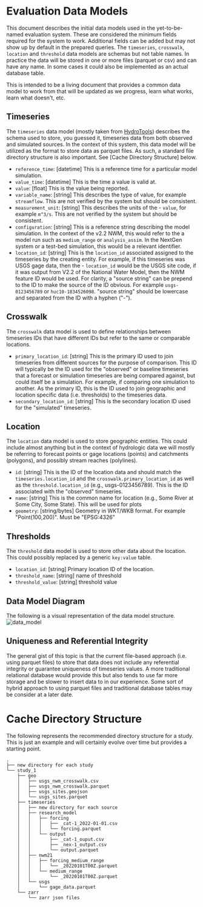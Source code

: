 # Evaluation Data Models
This document describes the initial data models used in the yet-to-be-named evaluation system.  These are considered the minimum fields required for the system to work.  Additional fields can be added but may not show up by default in the prepared queries.  The `timeseries`, `crosswalk`, `location` and `threshold` data models are schemas but not table names.  In practice the data will be stored in one or more files (parquet or csv) and can have any name.  In some cases it could also be implemented as an actual database table.

This is intended to be a living document that provides a common data model to work from that will be updated as we progress, learn what works, learn what doesn't, etc.

## Timeseries
The `timeseries` data model (mostly taken from [HydroTools](https://github.com/NOAA-OWP/hydrotools)) describes the schema used to store, you guessed it, timeseries data from both observed and simulated sources.  In the context of this system, this data model will be utilized as the format to store data as parquet files.  As such, a standard file directory structure is also important.  See [Cache Directory Structure] below.

- `reference_time`: [datetime] This is a reference time for a particular model simulation.
- `value_time`: [datetime] This is the time a value is valid at.
- `value`: [float] This is the value being reported.
- `variable_name`: [string] This describes the type of value, for example `streamflow`.  This are not verified by the system but should be consistent.
- `measurement_unit`: [string] This describes the units of the - `value`, for example `m^3/s`. This are not verified by the system but should be consistent.
- `configuration`: [string] This is a reference string describing the model simulation.  In the context of the v2.2 NWM, this would refer to the a model run such as `medium_range` or `analysis_assim`.  In the NextGen system or a test-bed simulation, this would be a relevant identifier.
- `location_id`: [string] This is the `location_id` associated assigned to the timeseries by the creating entity.  For example, if this timeseries was USGS gage data, then the - `location_id` would be the USGS site code, if it was output from V2.2 of the National Water Model, then the NWM feature ID would be used.  For clarity, a "source string" can be prepend to the ID to make the source of the ID obvious.  For example `usgs-0123456789` or `huc10-1834526098`.  "source string" should be lowercase and separated from the ID with a hyphen ("-").

## Crosswalk
The `crosswalk` data model is used to define relationships between timeseries IDs that have different IDs but refer to the same or comparable locations.

- `primary_location_id`: [string] This is the primary ID used to join timeseries from different sources for the purpose of comparison.  This ID will typically be the ID used for the "observed" or baseline timeseries that a forecast or simulation timeseries are being compared against, but could itself be a simulation.  For example, if comparing one simulation to another.  As the primary ID, this is the ID used to join geographic and location specific data (i.e. thresholds) to the timeseries data.
- `secondary_location_id`: [string] This is the secondary location ID used for the "simulated" timeseries.

## Location
The `location` data model is used to store geographic entities.  This could include almost anything but in the context of hydrologic data we will mostly be referring to forecast points or gage locations (points) and catchments (polygons), and possibly stream reaches (polylines).

- `id`: [string] This is the ID of the location data and should match the `timeseries.location_id` and the `crosswalk.primary_location_id` as well as the `threshold.location_id` (e.g., usgs-0123456789).  This is the ID associated with the "observed" timeseries.
- `name`: [string] This is the common name for location (e.g., Some River at Some City, Some State).  This will be used for plots
- `geometry`: [string/bytes] Geometry in WKT/WKB format.  For example "Point(100,200)".  Must be "EPSG:4326"

## Thresholds
The `threshold` data model is used to store other data about the location.  This could possibly replaced by a generic `key:value` table.

- `location_id`: [string] Primary location ID of the location.
- `threshold_name`: [string] name of threshold 
- `threshold_value`: [string] threshold value

## Data Model Diagram
The following is a visual representation of the data model structure.
![data_model](data_model.png "Data Model")

## Uniqueness and Referential Integrity
The general gist of this topic is that the current file-based approach (i.e. using parquet files) to store that data does not include any referential integrity or guarantee uniqueness of timeseries values.  A more traditional relational database would provide this but also tends to use far more storage and be slower to insert data to in our experience.  Some sort of hybrid approach to using parquet files and traditional database tables may be consider at a later date.
# Cache Directory Structure
The following represents the recommended directory structure for a study. This is just an example and will certainly evolve over time but provides a starting point.

```text
.
├── new directory for each study
└── study_1
    ├── geo
    │   ├── usgs_nwm_crosswalk.csv
    │   ├── usgs_nwm_crosswalk.parquet
    │   ├── usgs_sites.geojson
    │   └── usgs_sites.parquet
    ├── timeseries
    │   ├── new directory for each source
    │   ├── research_model
    │   │   ├── forcing
    │   │   │   ├── _cat-1_2022-01-01.csv
    │   │   │   └── forcing.parquet
    │   │   └── output
    │   │       ├── _cat-1_ouput.csv
    │   │       ├── _nex-1_output.csv
    │   │       └── output.parquet
    │   ├── nwm21
    │   │   ├── forcing_medium_range
    │   │   │   └── _20220101T00Z.parquet
    │   │   └── medium_range
    │   │       └── _20220101T00Z.parquet
    │   └── usgs
    │       └── gage_data.parquet
    └── zarr
        └── zarr json files
```
